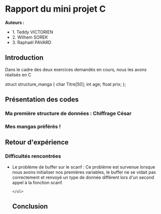 <h1> Rapport du mini projet C</h1>
<strong>Auteurs :</strong>

<ul>
  <li>1. Teddy VICTORIEN</li>
  <li>2. Wilhem SOREK</li>
  <li>3. Raphaël PAVARD</li>
</ul>

<h2> Introduction </h2>
<p>Dans le cadre des deux exercices demandés en cours, nous les avons réalisés en C</p>
  struct structure_manga
{
    char Titre[50];
    int age;
    float prix;
};
  
<h2> Présentation des codes </h2>
  <h3>Ma première structure de données : Chiffrage César</h3>
  <h3>Mes mangas préférés !</h3>
<h2> Retour d'expérience </h2>
  <h3> Difficultés rencontrées </h3>
    <ul>
      <li>Le problème de buffer sur le scanf : Ce problème est survenue lorsque nous avons initialiser nos premières variables, le buffer ne se vidait pas correctement et renvoyé un type de donnée différent lors d'un second appel à la fonction scanf.</li>
   
    </ul>
<h2> Conclusion  </h2>
